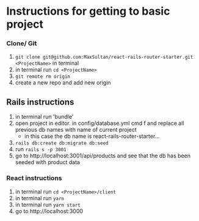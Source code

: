 # Instructions for getting to basic project

### Clone/ Git
1. `git clone git@github.com:MaxSultan/react-rails-router-starter.git <ProjectName>` in terminal
2. in terminal run `cd <ProjectName>`
3. `git remote rm origin`
4. create a new repo and add new origin 

## Rails instructions 
1. in terminal run 'bundle'
2. open project in editor. in config/database.yml cmd f and replace all previous db names with name of current project
    - in this case the db name is react-rails-router-starter...
3. `rails db:create db:migrate db:seed`
4. run `rails s -p 3001`
5. go to http://localhost:3001/api/products and see that the db has been seeded with product data 

### React instructions
1.  in terminal run `cd <ProjectName>/client`
2. in terminal run `yarn`
3. in terminal run `yarn start`
4. go to http://localhost:3000
